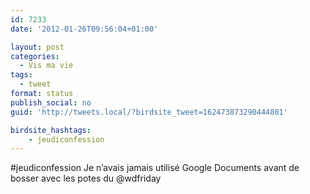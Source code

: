 ```yaml
---
id: 7233
date: '2012-01-26T09:56:04+01:00'

layout: post
categories:
  - Vis ma vie
tags:
  - tweet
format: status
publish_social: no
guid: 'http://tweets.local/?birdsite_tweet=162473873290444801'

birdsite_hashtags:
    - jeudiconfession
---
```


\#jeudiconfession Je n’avais jamais utilisé Google Documents avant de bosser avec les potes du @wdfriday